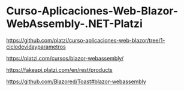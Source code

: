 # Curso-Aplicaciones-Web-Blazor-WebAssembly-.NET-Platzi
https://github.com/platzi/curso-aplicaciones-web-blazor/tree/1-ciclodevidayparametros

https://platzi.com/cursos/blazor-webassembly/

https://fakeapi.platzi.com/en/rest/products

https://github.com/Blazored/Toast#blazor-webassembly

